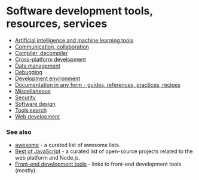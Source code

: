 # Software development tools, resources, services

* [Artificial intelligence and machine learning tools](https://github.com/gamtiq/dev-tools/blob/master/ml.md)
* [Communication, collaboration](https://github.com/gamtiq/dev-tools/blob/master/communication.md)
* [Compiler, decompiler](https://github.com/gamtiq/dev-tools/blob/master/compiler.md)
* [Cross-platform development](https://github.com/gamtiq/dev-tools/blob/master/cross-platform.md)
* [Data management](https://github.com/gamtiq/dev-tools/blob/master/data.md)
* [Debugging](https://github.com/gamtiq/dev-tools/blob/master/debug.md)
* [Development environment](https://github.com/gamtiq/dev-tools/blob/master/env.md)
* [Documentation in any form - guides, references, practices, recipes](https://github.com/gamtiq/dev-tools/blob/master/doc.md)
* [Miscellaneous](https://github.com/gamtiq/dev-tools/blob/master/misc.md)
* [Security](https://github.com/gamtiq/dev-tools/blob/master/security.md)
* [Software design](https://github.com/gamtiq/dev-tools/blob/master/design.md)
* [Tools search](https://github.com/gamtiq/dev-tools/blob/master/search.md)
* [Web development](https://github.com/gamtiq/dev-tools/blob/master/web.md)

### See also
* [awesome](https://awesome.re/) - a curated list of awesome lists.
* [Best of JavaScript](https://bestofjs.org/) - a curated list of open-source projects related to the web platform and Node.js.
* [Front-end development tools](https://github.com/gamtiq/frontend-tools) - links to front-end development tools (mostly).
